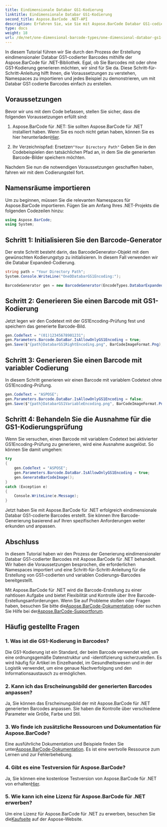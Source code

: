 ```yaml
---
title: Eindimensionale Databar GS1-Kodierung
linktitle: Eindimensionale Databar GS1-Kodierung
second_title: Aspose.BarCode .NET-API
description: Erfahren Sie, wie Sie mit Aspose.BarCode Databar GS1-codierte Barcodes in .NET erstellen. Generieren Sie ganz einfach Barcodes. Folgen Sie unserer Schritt-für-Schritt-Anleitung.
type: docs
weight: 18
url: /de/net/one-dimensional-barcode-types/one-dimensional-databar-gs1-encoding/
---
```


In diesem Tutorial führen wir Sie durch den Prozess der Erstellung eindimensionaler Databar GS1-codierter Barcodes mithilfe der Aspose.BarCode für .NET-Bibliothek. Egal, ob Sie Barcodes mit oder ohne GS1-Kodierung generieren möchten, wir sind für Sie da. Diese Schritt-für-Schritt-Anleitung hilft Ihnen, die Voraussetzungen zu verstehen, Namespaces zu importieren und jedes Beispiel zu demonstrieren, um mit Databar GS1 codierte Barcodes einfach zu erstellen.

## Voraussetzungen

Bevor wir uns mit dem Code befassen, stellen Sie sicher, dass die folgenden Voraussetzungen erfüllt sind:

1.  Aspose.BarCode für .NET: Sie sollten Aspose.BarCode für .NET installiert haben. Wenn Sie es noch nicht getan haben, können Sie es hier herunterladen[Hier](https://releases.aspose.com/barcode/net/).

2.  Ihr Verzeichnispfad: Ersetzen`"Your Directory Path"` Geben Sie in den Codebeispielen den tatsächlichen Pfad an, in dem Sie die generierten Barcode-Bilder speichern möchten.

Nachdem Sie nun die notwendigen Voraussetzungen geschaffen haben, fahren wir mit dem Codierungsteil fort.

## Namensräume importieren

Um zu beginnen, müssen Sie die relevanten Namespaces für Aspose.BarCode importieren. Fügen Sie am Anfang Ihres .NET-Projekts die folgenden Codezeilen hinzu:

```csharp
using Aspose.BarCode;
using System;
```

## Schritt 1: Initialisieren Sie den Barcode-Generator

Der erste Schritt besteht darin, das BarcodeGenerator-Objekt mit dem gewünschten Kodierungstyp zu initialisieren. In diesem Fall verwenden wir die Databar Expanded-Codierung. 

```csharp
string path = "Your Directory Path";
System.Console.WriteLine("OneDDatabarGS1Encoding:");

BarcodeGenerator gen = new BarcodeGenerator(EncodeTypes.DatabarExpanded, "");
```

## Schritt 2: Generieren Sie einen Barcode mit GS1-Kodierung

Jetzt legen wir den Codetext mit der GS1Encoding-Prüfung fest und speichern das generierte Barcode-Bild. 

```csharp
gen.CodeText = "(01)12345678901231";
gen.Parameters.Barcode.DataBar.IsAllowOnlyGS1Encoding = true;
gen.Save($"{path}DatabarGS1RightEncoding.png", BarCodeImageFormat.Png);
```

## Schritt 3: Generieren Sie einen Barcode mit variabler Codierung

In diesem Schritt generieren wir einen Barcode mit variablem Codetext ohne GS1Encoding-Prüfung.

```csharp
gen.CodeText = "ASPOSE";
gen.Parameters.Barcode.DataBar.IsAllowOnlyGS1Encoding = false;
gen.Save($"{path}DatabarGS1VariableEncoding.png", BarCodeImageFormat.Png);
```

## Schritt 4: Behandeln Sie die Ausnahme für die GS1-Kodierungsprüfung

Wenn Sie versuchen, einen Barcode mit variablem Codetext bei aktivierter GS1Encoding-Prüfung zu generieren, wird eine Ausnahme ausgelöst. So können Sie damit umgehen:

```csharp
try
{
    gen.CodeText = "ASPOSE";
    gen.Parameters.Barcode.DataBar.IsAllowOnlyGS1Encoding = true;
    gen.GenerateBarCodeImage();
}
catch (Exception e)
{
    Console.WriteLine(e.Message);
}
```

Jetzt haben Sie mit Aspose.BarCode für .NET erfolgreich eindimensionale Databar GS1-codierte Barcodes erstellt. Sie können Ihre Barcode-Generierung basierend auf Ihren spezifischen Anforderungen weiter erkunden und anpassen.

## Abschluss

In diesem Tutorial haben wir den Prozess der Generierung eindimensionaler Databar GS1-codierter Barcodes mit Aspose.BarCode für .NET behandelt. Wir haben die Voraussetzungen besprochen, die erforderlichen Namespaces importiert und eine Schritt-für-Schritt-Anleitung für die Erstellung von GS1-codierten und variablen Codierungs-Barcodes bereitgestellt.

 Mit Aspose.BarCode für .NET wird die Barcode-Erstellung zu einer nahtlosen Aufgabe und bietet Flexibilität und Kontrolle über Ihre Barcode-Erstellungsanforderungen. Wenn Sie auf Probleme stoßen oder Fragen haben, besuchen Sie bitte die[Aspose.BarCode-Dokumentation](https://reference.aspose.com/barcode/net/) oder suchen Sie Hilfe bei der[Aspose.BarCode-Supportforum](https://forum.aspose.com/c/barcode/13).

## Häufig gestellte Fragen

### 1. Was ist die GS1-Kodierung in Barcodes?
Die GS1-Kodierung ist ein Standard, der beim Barcode verwendet wird, um eine ordnungsgemäße Datenstruktur und -identifizierung sicherzustellen. Es wird häufig für Artikel im Einzelhandel, im Gesundheitswesen und in der Logistik verwendet, um eine genaue Nachverfolgung und den Informationsaustausch zu ermöglichen.

### 2. Kann ich das Erscheinungsbild der generierten Barcodes anpassen?
Ja, Sie können das Erscheinungsbild der mit Aspose.BarCode für .NET generierten Barcodes anpassen. Sie haben die Kontrolle über verschiedene Parameter wie Größe, Farbe und Stil.

### 3. Wo finde ich zusätzliche Ressourcen und Dokumentation für Aspose.BarCode?
 Eine ausführliche Dokumentation und Beispiele finden Sie unter[Aspose.BarCode-Dokumentation](https://reference.aspose.com/barcode/net/). Es ist eine wertvolle Ressource zum Lernen und zur Fehlerbehebung.

### 4. Gibt es eine Testversion für Aspose.BarCode?
 Ja, Sie können eine kostenlose Testversion von Aspose.BarCode für .NET von erhalten[Hier](https://releases.aspose.com/).

### 5. Wie kann ich eine Lizenz für Aspose.BarCode für .NET erwerben?
 Um eine Lizenz für Aspose.BarCode für .NET zu erwerben, besuchen Sie die[Kaufseite](https://purchase.aspose.com/buy) auf der Aspose-Website.
